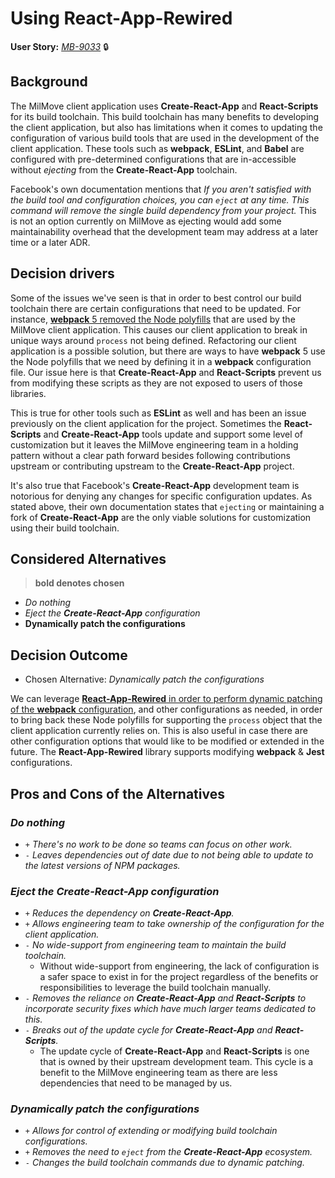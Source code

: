 # Using React-App-Rewired

**User Story:** *[MB-9033](https://dp3.atlassian.net/browse/MB-9033)* :lock:

## Background

The MilMove client application uses **Create-React-App** and **React-Scripts**
for its build toolchain. This build toolchain has many benefits to developing
the client application, but also has limitations when it comes to updating
the configuration of various build tools that are used in the development of
the client application. These tools such as **webpack**, **ESLint**, and
**Babel** are configured with pre-determined configurations that are
in-accessible without *ejecting* from the **Create-React-App** toolchain.

Facebook's own documentation mentions that *If you aren't satisfied with the
build tool and configuration choices, you can `eject` at any time. This command
will remove the single build dependency from your project.* This is not an
option currently on MilMove as ejecting would add some maintainability overhead
that the development team may address at a later time or a later ADR.

## Decision drivers

Some of the issues we've seen is that in order to best control our build
toolchain there are certain configurations that need to be updated. For
instance, [**webpack** 5 removed the Node polyfills][wp5-migrate] that are used
by the MilMove client application. This causes our client application to break
in unique ways around `process` not being defined. Refactoring our client
application is a possible solution, but there are ways to have **webpack** 5 use
the Node polyfills that we need by defining it in a **webpack** configuration
file. Our issue here is that **Create-React-App** and **React-Scripts** prevent
us from modifying these scripts as they are not exposed to users of those
libraries.

[wp5-migrate]:
https://webpack.js.org/migrate/5/#run-a-single-build-and-follow-advice

This is true for other tools such as **ESLint** as well and has been an issue
previously on the client application for the project. Sometimes the
**React-Scripts** and **Create-React-App** tools update and support some level
of customization but it leaves the MilMove engineering team in a holding pattern
without a clear path forward besides following contributions upstream or
contributing upstream to the **Create-React-App** project.

It's also true that Facebook's **Create-React-App** development team is
notorious for denying any changes for specific configuration updates. As stated
above, their own documentation states that `ejecting` or maintaining a fork of
**Create-React-App** are the only viable solutions for customization using their
build toolchain.

## Considered Alternatives

> **bold denotes chosen**

* *Do nothing*
* *Eject the **Create-React-App** configuration*
* **Dynamically patch the configurations**

## Decision Outcome

* Chosen Alternative: *Dynamically patch the configurations*

We can leverage [**React-App-Rewired** in order to perform dynamic patching of
the **webpack** configuration][gh-rar], and other configurations as needed, in
order to bring back these Node polyfills for supporting the `process` object
that the client application currently relies on. This is also useful in case
there are other configuration options that would like to be modified or extended
in the future. The **React-App-Rewired** library supports modifying **webpack**
& **Jest** configurations.

[gh-rar]: https://github.com/timarney/react-app-rewired

## Pros and Cons of the Alternatives

### *Do nothing*

* `+` *There's no work to be done so teams can focus on other work.*
* `-` *Leaves dependencies out of date due to not being able to update to the
  latest versions of NPM packages.*

### *Eject the **Create-React-App** configuration*

* `+` *Reduces the dependency on **Create-React-App**.*
* `+` *Allows engineering team to take ownership of the configuration for the
  client application.*
* `-` *No wide-support from engineering team to maintain the build toolchain.*
  * Without wide-support from engineering, the lack of configuration is a safer
  space to exist in for the project regardless of the benefits or
  responsibilities to leverage the build toolchain manually.
* `-` *Removes the reliance on **Create-React-App** and **React-Scripts** to
  incorporate security fixes which have much larger teams dedicated to this.*
* `-` *Breaks out of the update cycle for **Create-React-App** and
  **React-Scripts**.*
  * The update cycle of **Create-React-App** and **React-Scripts** is one that
  is owned by their upstream development team. This cycle is a benefit to the
  MilMove engineering team as there are less dependencies that need to be
  managed by us.

### *Dynamically patch the configurations*

* `+` *Allows for control of extending or modifying build toolchain
  configurations.*
* `+` *Removes the need to `eject` from the **Create-React-App** ecosystem.*
* `-` *Changes the build toolchain commands due to dynamic patching.*

